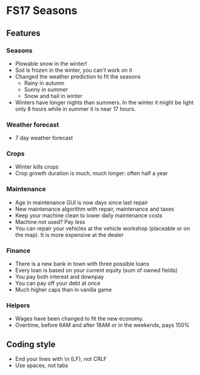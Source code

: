 # FS17 Seasons

## Features

### Seasons
- Plowable snow in the winter!
- Soil is frozen in the winter, you can't work on it
- Changed the weather prediction to fit the seasons
  - Rainy in autumn
  - Sunny in summer
  - Snow and hail in winter
- Winters have longer nights than summers. In the winter it might be light only 8 hours while in summer it is near 17 hours.

### Weather forecast
- 7 day weather forecast

### Crops
- Winter kills crops
- Crop growth duration is much, much longer: often half a year

### Maintenance
- Age in maintenance GUI is now days since last repair
- New maintenance algorithm with repair, maintenance and taxes
- Keep your machine clean to lower daily maintenance costs
- Machine not used? Pay less
- You can repair your vehicles at the vehicle workshop (placeable or on the map). It is more expensive at the dealer

### Finance
- There is a new bank in town with three possible loans
- Every loan is based on your current equity (sum of owned fields)
- You pay both interest and downpay
- You can pay off your debt at once
- Much higher caps than in vanilla game

### Helpers
- Wages have been changed to fit the new economy.
- Overtime, before 6AM and after 18AM or in the weekends, pays 150%

## Coding style

- End your lines with \n (LF), not CRLF
- Use spaces, not tabs
